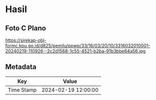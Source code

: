 # Hasil

## Foto C Plano

https://sirekap-obj-formc.kpu.go.id/d825/pemilu/ppwp/33/16/03/20/10/3316032010001-20240219-110926--2c2d1568-1c55-4521-b2ba-91b3bbe64a56.jpg


## Metadata

| Key        | Value               |
| ---------- | ------------------- |
| Time Stamp | 2024-02-19 12:00:00 |



